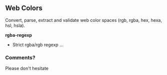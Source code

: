 ## Web Colors
Convert, parse, extract and validate web color spaces (rgb, rgba, hex, hexa, hsl, hsla).

**rgba-regexp**
- Strict rgba/rgb regexp
...

### Comments?
Please don't hesitate